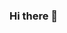 ### Hi there 👋

<!--
**gtrane/gtrane** is a ✨ _special_ ✨ repository because its `README.md` (this file) appears on your GitHub profile.

Here are some ideas to get you started:
## Thanks for stopping by :happy: A little about me:
- 🔭 I’m currently working on my **Master's of Science in Business Analytics** at the Univeristy of Iowa. I will graduate in December 2023. I have a Bachelor's of Science in Biomedical Engineering from the University of Iowa. I enjoy combining my skills in engineering with those in analytics so that I can help find business solutions with data.
- 🌱 I’m currently learning analytics techniques utilizing Python, SQL Oracle, Tableau, Power BI, and MS Office applications
- 📫 How to reach me: grace-trane@uiowa.edu,[title](https://www.linkedin.com/in/grace-trane/)
- 😄 Pronouns: she/her/hers
- ⚡ Fun fact: I have a twin sister, my favorite music genres are indie rock / folk, and I love cats.
- Favorite quote: "Experience is what happens when you don't get what you want"
-->
